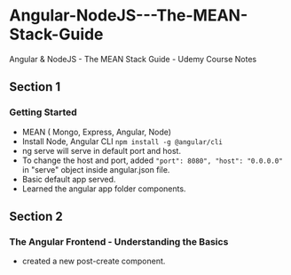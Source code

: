 # Angular-NodeJS---The-MEAN-Stack-Guide
Angular &amp; NodeJS - The MEAN Stack Guide - Udemy Course Notes

## Section 1
### Getting Started
- MEAN ( Mongo, Express, Angular, Node)
- Install Node, Angular CLI `npm install -g @angular/cli`
- ng serve will serve in default port and host.
- To change the host and port, added `"port": 8080", "host": "0.0.0.0"` in "serve" object inside angular.json file.
- Basic default app served.
- Learned the angular app folder components.

## Section 2
### The Angular Frontend - Understanding the Basics
- created a new post-create component.
<!--stackedit_data:
eyJoaXN0b3J5IjpbLTE2MjY4OTk3MjIsMTQxNDgxMTUwOSwtND
c1Mjg3MzAxLC02NjM3OTQxMjEsMTE0OTcxNDQ3NywtMTY5ODM4
MzMyOV19
-->